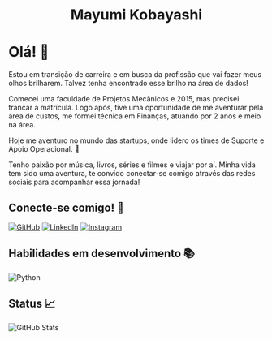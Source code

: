 <div align="center">

# Mayumi Kobayashi

</div>

# Olá! 👋
Estou em transição de carreira e em busca da profissão que vai fazer meus olhos brilharem.
Talvez tenha encontrado esse brilho na área de dados!

Comecei uma faculdade de Projetos Mecânicos e 2015, mas precisei trancar a matrícula. Logo após, tive uma oportunidade de me aventurar pela área de custos, me formei técnica em Finanças, atuando por 2 anos e meio na área.

Hoje me aventuro no mundo das startups, onde lidero os times de Suporte e Apoio Operacional. 🚀

Tenho paixão por música, livros, séries e filmes e viajar por aí. Minha vida tem sido uma aventura, te convido conectar-se comigo através das redes sociais para acompanhar essa jornada!



## Conecte-se comigo! 🔗

[![GitHub](https://img.shields.io/badge/GitHub-000?style=for-the-badge&logo=github&logoColor=30A3DC)](https://github.com/MayKobayashi)
[![LinkedIn](https://img.shields.io/badge/LinkedIn-000?style=for-the-badge&logo=linkedin&logoColor=0E76A8)](https://www.linkedin.com/in/stefanie-kobayashi-605ab2182/)
[![Instagram](https://img.shields.io/badge/Instagram-000?style=for-the-badge&logo=instagram)](https://www.instagram.com/mayumi.kobayashi.r/)



## Habilidades em desenvolvimento 📚
![Python](https://img.shields.io/badge/Python-000?style=for-the-badge&logo=python&logoColor=30A3DC)



## Status 📈
![GitHub Stats](https://github-readme-stats.vercel.app/api?username=MayKobayashi&theme=transparent&bg_color=000&border_color=30A3DC&show_icons=true&icon_color=30A3DC&title_color=E94D5F&text_color=FFF)
